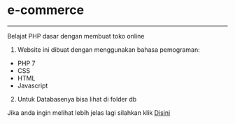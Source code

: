 # e-commerce
----------------------------------------------
Belajat PHP dasar dengan membuat toko online

1. Website ini dibuat dengan menggunakan bahasa pemograman:
  * PHP 7
  * CSS
  * HTML
  * Javascript

2. Untuk Databasenya bisa lihat di folder  db

Jika anda ingin melihat lebih jelas lagi silahkan klik [Disini](https://github.com/regaaji/e-commerce/)
